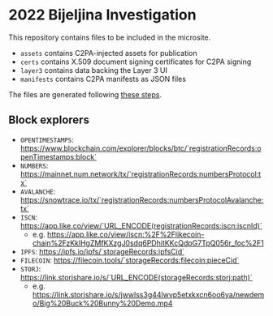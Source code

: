 # 2022 Bijeljina Investigation

This repository contains files to be included in the microsite.

- `assets` contains C2PA-injected assets for publication
- `certs` contains X.509 document signing certificates for C2PA signing
- `layer3` contains data backing the Layer 3 UI
- `manifests` contains C2PA manifests as JSON files

The files are generated following [these steps](internal/asset_processing/README.md).

## Block explorers

- `OPENTIMESTAMPS`: https://www.blockchain.com/explorer/blocks/btc/`registrationRecords:openTimestamps:block`
- `NUMBERS`: https://mainnet.num.network/tx/`registrationRecords:numbersProtocol:tx`
- `AVALANCHE`: https://snowtrace.io/tx/`registrationRecords:numbersProtocolAvalanche:tx`
- `ISCN`: https://app.like.co/view/`URL_ENCODE(registrationRecords:iscn:iscnId)`
    - e.g. https://app.like.co/view/iscn:%2F%2Flikecoin-chain%2FzKklHgZMfKXzgJ0sdq6PDhitKKcQdpG7TpQ056r_foc%2F1
- `IPFS`: https://ipfs.io/ipfs/`storageRecords:ipfsCid`
- `FILECOIN`: https://filecoin.tools/`storageRecords:filecoin:pieceCid`
- `STORJ`: https://link.storjshare.io/s/`URL_ENCODE(storageRecords:storj:path)`
    - e.g. https://link.storjshare.io/s/jwwlss3g44lwvp5etxkxcn6oo6ya/newdemo/Big%20Buck%20Bunny%20Demo.mp4